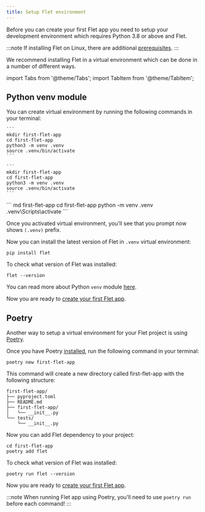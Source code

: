 ```yaml
---
title: Setup Flet environment
---
```


Before you can create your first Flet app you need to setup your development environment which requires Python 3.8 or above and Flet. 

:::note
If installing Flet on Linux, there are additional [prerequisites](/docs/publish/linux#prerequisites).
:::

We recommend installing Flet in a virtual environment which can be done in a number of different ways.



import Tabs from '@theme/Tabs';
import TabItem from '@theme/TabItem';

## Python venv module

You can create virtual environment by running the following commands in your terminal:

<Tabs groupId="os">
  <TabItem value="mac" label="macOS" default>

    ```
    mkdir first-flet-app
    cd first-flet-app
    python3 -m venv .venv
    source .venv/bin/activate
    ```

  </TabItem>

  <TabItem value="linux" label="Linux" default>

    ```
    mkdir first-flet-app
    cd first-flet-app
    python3 -m venv .venv
    source .venv/bin/activate
    ```

  </TabItem>

  <TabItem value="windows" label="Windows">
    ```
    md first-flet-app
    cd first-flet-app
    python -m venv .venv
    .venv\Scripts\activate
    ```

  </TabItem>

</Tabs>

Once you activated virtual environment, you'll see that you prompt now shows `(.venv)` prefix.

Now you can install the latest version of Flet in `.venv` virtual environment:
```
pip install flet
```
To check what version of Flet was installed:
```
flet --version
```

You can read more about Python `venv` module [here](https://docs.python.org/3/library/venv.html).

Now you are ready to [create your first Flet app](create-flet-app).

## Poetry

Another way to setup a virtual environment for your Flet project is using [Poetry](https://python-poetry.org/docs/).

Once you have Poetry [installed](https://python-poetry.org/docs/#installation), run the following command in your terminal:
```
poetry new first-flet-app
```
This command will create a new directory called first-flet-app with the following structure:
```
first-flet-app/
├── pyproject.toml
├── README.md
├── first-flet-app/
│   └── __init__.py
└── tests/
    └── __init__.py
```
Now you can add Flet dependency to your project:  
```
cd first-flet-app
poetry add flet
```
To check what version of Flet was installed:
```
poetry run flet --version
```

Now you are ready to [create your first Flet app](create-flet-app). 

:::note
When running Flet app using Poetry, you'll need to use `poetry run` before each command!
:::

